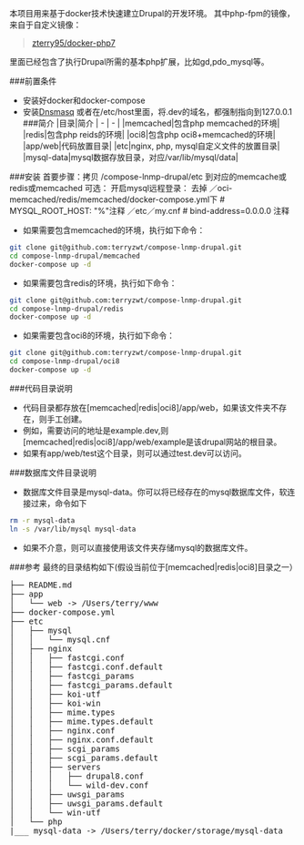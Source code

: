 本项目用来基于docker技术快速建立Drupal的开发环境。
其中php-fpm的镜像，来自于自定义镜像：
> [zterry95/docker-php7](https://hub.docker.com/r/zterry95/docker-php7/)

里面已经包含了执行Drupal所需的基本php扩展，比如gd,pdo_mysql等。

###前置条件
* 安装好docker和docker-compose
* 安装[Dnsmasq](http://www.thekelleys.org.uk/dnsmasq/doc.html)
或者在/etc/host里面，将.dev的域名，都强制指向到127.0.0.1
###简介
|目录|简介
| - | - |
|memcached|包含php memcached的环境|
|redis|包含php reids的环境|
|oci8|包含php oci8+memcached的环境|
|app/web|代码放置目录|
|etc|nginx, php, mysql自定义文件的放置目录|
|mysql-data|mysql数据存放目录，对应/var/lib/mysql/data|

		
###安装
首要步骤：拷贝 /compose-lnmp-drupal/etc 到对应的memcache或redis或memcached
	可选：
	开启mysql远程登录：
		去掉
		／oci-memcached/redis/memcached/docker-compose.yml下  # MYSQL_ROOT_HOST: "%"注释
		／etc／my.cnf # bind-address=0.0.0.0 注释
* 如果需要包含memcached的环境，执行如下命令：
```bash
git clone git@github.com:terryzwt/compose-lnmp-drupal.git
cd compose-lnmp-drupal/memcached
docker-compose up -d
```
* 如果需要包含redis的环境，执行如下命令：
```bash
git clone git@github.com:terryzwt/compose-lnmp-drupal.git
cd compose-lnmp-drupal/redis
docker-compose up -d
```
* 如果需要包含oci8的环境，执行如下命令：
```bash
git clone git@github.com:terryzwt/compose-lnmp-drupal.git
cd compose-lnmp-drupal/oci8
docker-compose up -d
```
###代码目录说明
* 代码目录都存放在[memcached|redis|oci8]/app/web，如果该文件夹不存在，则手工创建。
* 例如，需要访问的地址是example.dev,则[memcached|redis|oci8]/app/web/example是该drupal网站的根目录。
* 如果有app/web/test这个目录，则可以通过test.dev可以访问。

###数据库文件目录说明
* 数据库文件目录是mysql-data。你可以将已经存在的mysql数据库文件，软连接过来，命令如下
```bash
rm -r mysql-data
ln -s /var/lib/mysql mysql-data
```
* 如果不介意，则可以直接使用该文件夹存储mysql的数据库文件。

###参考
最终的目录结构如下(假设当前位于[memcached|redis|oci8]目录之一）
<pre>
├── README.md
├── app
│   └── web -> /Users/terry/www
├── docker-compose.yml
├── etc
│   ├── mysql
│   │   └── mysql.cnf
│   ├── nginx
│   │   ├── fastcgi.conf
│   │   ├── fastcgi.conf.default
│   │   ├── fastcgi_params
│   │   ├── fastcgi_params.default
│   │   ├── koi-utf
│   │   ├── koi-win
│   │   ├── mime.types
│   │   ├── mime.types.default
│   │   ├── nginx.conf
│   │   ├── nginx.conf.default
│   │   ├── scgi_params
│   │   ├── scgi_params.default
│   │   ├── servers
│   │   │   ├── drupal8.conf
│   │   │   └── wild-dev.conf
│   │   ├── uwsgi_params
│   │   ├── uwsgi_params.default
│   │   └── win-utf
│   └── php
|___ mysql-data -> /Users/terry/docker/storage/mysql-data

</pre>